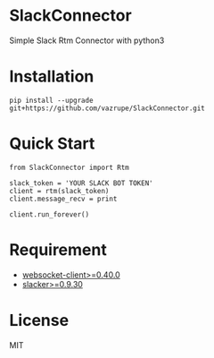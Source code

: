 # SlackConnector
Simple Slack Rtm Connector with python3

# Installation

    pip install --upgrade git+https://github.com/vazrupe/SlackConnector.git

# Quick Start

```
from SlackConnector import Rtm

slack_token = 'YOUR SLACK BOT TOKEN'
client = rtm(slack_token)
client.message_recv = print

client.run_forever()
```

# Requirement

* [websocket-client>=0.40.0](https://pypi.python.org/pypi/websocket-client/)
* [slacker>=0.9.30](https://pypi.python.org/pypi/slacker/)

# License
MIT
